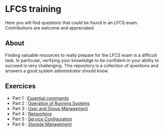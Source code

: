 # LFCS training
Here you will find questions that could be found in an LFCS exam. Contributions are welcome and appreciated.

## About
Finding valuable resources to really prepare for the LFCS exam is a difficult task. In particular, verifying your knowledge to be confident in your ability to succeed is very challenging. This repository is a collection of questions and answers a good system administrator should know.

## Exercices
+ Part 1 : [Essential commands](/Essential_Commands.md)
+ Part 2 : [Operation of Running Systems](https://github.com/Brice123456789/LFCS_training/blob/master/Essential_Commands.md)
+ Part 3 : [User and Group Management](https://github.com/Brice123456789/LFCS_training/blob/master/Essential_Commands.md)
+ Part 4 : [Networking](https://github.com/Brice123456789/LFCS_training/blob/master/Essential_Commands.md)
+ Part 5 : [Service Configuration](https://github.com/Brice123456789/LFCS_training/blob/master/Essential_Commands.md)
+ Part 6 : [Storage Management](https://github.com/Brice123456789/LFCS_training/blob/master/Essential_Commands.md)
